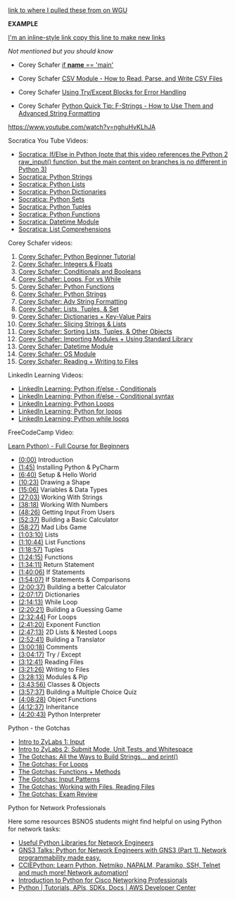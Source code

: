 [link to where I pulled these from on WGU](https://srm--c.vf.force.com/apex/coursearticle?Id=kA00c000001DYePCAW)

**EXAMPLE**

[I'm an inline-style link copy this line to make new links](https://www.google.com)

*Not mentioned but you should know*

* Corey Schafer [if __name__ == 'main'](https://www.youtube.com/watch?v=sugvnHA7ElY)

* Corey Schafer [CSV Module - How to Read, Parse, and Write CSV Files](https://www.youtube.com/watch?v=q5uM4VKywbA)

* Corey Schafer [Using Try/Except Blocks for Error Handling](https://www.youtube.com/watch?v=NIWwJbo-9_8)
 
* Corey Schafer [Python Quick Tip: F-Strings - How to Use Them and Advanced String Formatting](https://youtu.be/nghuHvKLhJA?t=127)


https://www.youtube.com/watch?v=nghuHvKLhJA

 Socratica You Tube Videos:

* [Socratica: If/Else in Python (note that this video references the Python 2 raw_input() function, but the main content on branches is no different in Python 3)](https://www.youtube.com/watch?v=f4KOjWS_KZs)
* [Socratica: Python Strings](https://www.youtube.com/watch?v=iAzShkKzpJo)
* [Socratica: Python Lists](https://www.youtube.com/watch?v=ohCDWZgNIU0)
* [Socratica: Python Dictionaries](https://www.youtube.com/watch?v=XCcpzWs-CI4)
* [Socratica: Python Sets](https://www.youtube.com/watch?v=sBvaPopWOmQ)
* [Socratica: Python Tuples](https://www.youtube.com/watch?v=NI26dqhs2Rk)
* [Socratica: Python Functions](https://www.youtube.com/watch?v=NE97ylAnrz4)
* [Socratica: Datetime Module](https://www.youtube.com/watch?v=RjMbCUpvIgw)
* [Socratica: List Comprehensions](https://www.youtube.com/watch?v=AhSvKGTh28Q)

Corey Schafer videos:

1. [Corey Schafer: Python Beginner Tutorial](https://www.youtube.com/watch?v=YYXdXT2l-Gg&list=PL-osiE80TeTt2d9bfVyTiXJA-UTHn6WwU)
2. [Corey Schafer: Integers & Floats](https://www.youtube.com/watch?v=khKv-8q7YmY&list=PL-osiE80TeTt2d9bfVyTiXJA-UTHn6WwU&index=3)
3. [Corey Schafer: Conditionals and Booleans](https://www.youtube.com/watch?v=DZwmZ8Usvnk&list=PL-osiE80TeTt2d9bfVyTiXJA-UTHn6WwU&index=6)
4. [Corey Schafer: Loops, For vs While](https://www.youtube.com/watch?v=6iF8Xb7Z3wQ)
5. [Corey Schafer: Python Functions](https://www.youtube.com/watch?v=9Os0o3wzS_I&list=PL-osiE80TeTt2d9bfVyTiXJA-UTHn6WwU&index=8)
6. [Corey Schafer: Python Strings](https://www.youtube.com/watch?v=k9TUPpGqYTo&t)
7. [Corey Schafer: Adv String Formatting](https://www.youtube.com/watch?v=vTX3IwquFkc&list=PL-osiE80TeTt2d9bfVyTiXJA-UTHn6WwU&index=22)
8. [Corey Schafer: Lists, Tuples, & Set](https://www.youtube.com/watch?v=W8KRzm-HUcc&list=PL-osiE80TeTt2d9bfVyTiXJA-UTHn6WwU&index=4)
9. [Corey Schafer: Dictionaries + Key-Value Pairs](https://www.youtube.com/watch?v=daefaLgNkw0&list=PL-osiE80TeTt2d9bfVyTiXJA-UTHn6WwU&index=5)
10. [Corey Schafer: Slicing Strings & Lists](https://www.youtube.com/watch?v=ajrtAuDg3yw&t=453s)
11. [Corey Schafer: Sorting Lists, Tuples, & Other Objects](https://www.youtube.com/watch?v=D3JvDWO-BY4&list=PL-osiE80TeTt2d9bfVyTiXJA-UTHn6WwU&index=21)
12. [Corey Schafer: Importing Modules + Using Standard Library]()
13. [Corey Schafer: Datetime Module](https://www.youtube.com/watch?v=eirjjyP2qcQ&list=PL-osiE80TeTt2d9bfVyTiXJA-UTHn6WwU&index=24)
14. [Corey Schafer: OS Module](https://www.youtube.com/watch?v=tJxcKyFMTGo&list=PL-osiE80TeTt2d9bfVyTiXJA-UTHn6WwU&index=23)
15. [Corey Schafer: Reading + Writing to Files](https://www.youtube.com/watch?v=Uh2ebFW8OYM&list=PL-osiE80TeTt2d9bfVyTiXJA-UTHn6WwU&index=25)

LinkedIn Learning Videos:

* [LinkedIn Learning; Python if/else - Conditionals](https://www.linkedin.com/learning/python-essential-training-2/conditionals?u=2045532)
* [LinkedIn Learning; Python if/else - Conditional syntax](https://www.linkedin.com/learning/python-essential-training-2/conditional-syntax?u=2045532)
* [LinkedIn Learning; Python Loops](https://www.linkedin.com/learning/python-essential-training-2/loops?u=2045532)
* [LinkedIn Learning; Python for loops](https://www.linkedin.com/learning/python-essential-training-2/the-for-loop?u=2045532)
* [LinkedIn Learning; Python while loops](https://www.linkedin.com/learning/python-essential-training-2/the-while-loop?u=2045532)

FreeCodeCamp Video:

[Learn Python) - Full Course for Beginners](https://www.youtube.com/watch?v=rfscVS0vtbw&t=7907s)
* [(0:00)](https://www.youtube.com/watch?v=rfscVS0vtbw&t=0s) Introduction
* [(1:45)](https://www.youtube.com/watch?v=rfscVS0vtbw&t=105s) Installing Python & PyCharm
* [(6:40)](https://www.youtube.com/watch?v=rfscVS0vtbw&t=400s) Setup & Hello World
* [(10:23)](https://www.youtube.com/watch?v=rfscVS0vtbw&t=623s) Drawing a Shape
* [(15:06)](https://www.youtube.com/watch?v=rfscVS0vtbw&t=906s) Variables & Data Types
* [(27:03)](https://www.youtube.com/watch?v=rfscVS0vtbw&t=1623s) Working With Strings
* [(38:18)](https://www.youtube.com/watch?v=rfscVS0vtbw&t=2298s) Working With Numbers
* [(48:26)](https://www.youtube.com/watch?v=rfscVS0vtbw&t=2906s) Getting Input From Users
* [(52:37)](https://www.youtube.com/watch?v=rfscVS0vtbw&t=3157s) Building a Basic Calculator
* [(58:27)](https://www.youtube.com/watch?v=rfscVS0vtbw&t=3507s) Mad Libs Game
* [(1:03:10)](https://www.youtube.com/watch?v=rfscVS0vtbw&t=3790s) Lists
* [(1:10:44)](https://www.youtube.com/watch?v=rfscVS0vtbw&t=4244s) List Functions
* [(1:18:57)](https://www.youtube.com/watch?v=rfscVS0vtbw&t=4737s) Tuples
* [(1:24:15)](https://www.youtube.com/watch?v=rfscVS0vtbw&t=5055s) Functions
* [(1:34:11)](https://www.youtube.com/watch?v=rfscVS0vtbw&t=5651s) Return Statement
* [(1:40:06)](https://www.youtube.com/watch?v=rfscVS0vtbw&t=6006s) If Statements
* [(1:54:07)](https://www.youtube.com/watch?v=rfscVS0vtbw&t=6847s) If Statements & Comparisons
* [(2:00:37)](https://www.youtube.com/watch?v=rfscVS0vtbw&t=7237s) Building a better Calculator
* [(2:07:17)](https://www.youtube.com/watch?v=rfscVS0vtbw&t=7637s) Dictionaries
* [(2:14:13)](https://www.youtube.com/watch?v=rfscVS0vtbw&t=8053s) While Loop
* [(2:20:21)](https://www.youtube.com/watch?v=rfscVS0vtbw&t=8421s) Building a Guessing Game
* [(2:32:44)](https://www.youtube.com/watch?v=rfscVS0vtbw&t=9164s) For Loops
* [(2:41:20)](https://www.youtube.com/watch?v=rfscVS0vtbw&t=9680s) Exponent Function
* [(2:47:13)](https://www.youtube.com/watch?v=rfscVS0vtbw&t=10033s) 2D Lists & Nested Loops
* [(2:52:41)](https://www.youtube.com/watch?v=rfscVS0vtbw&t=10361s) Building a Translator
* [(3:00:18)](https://www.youtube.com/watch?v=rfscVS0vtbw&t=10818s) Comments
* [(3:04:17)](https://www.youtube.com/watch?v=rfscVS0vtbw&t=11057s) Try / Except
* [(3:12:41)](https://www.youtube.com/watch?v=rfscVS0vtbw&t=11561s) Reading Files
* [(3:21:26)](https://www.youtube.com/watch?v=rfscVS0vtbw&t=12086s) Writing to Files
* [(3:28:13)](https://www.youtube.com/watch?v=rfscVS0vtbw&t=12493s) Modules & Pip
* [(3:43:56)](https://www.youtube.com/watch?v=rfscVS0vtbw&t=13436s) Classes & Objects
* [(3:57:37)](https://www.youtube.com/watch?v=rfscVS0vtbw&t=14257s) Building a Multiple Choice Quiz
* [(4:08:28)](https://www.youtube.com/watch?v=rfscVS0vtbw&t=14908s) Object Functions
* [(4:12:37)](https://www.youtube.com/watch?v=rfscVS0vtbw&t=15157s) Inheritance
* [(4:20:43)](https://www.youtube.com/watch?v=rfscVS0vtbw&t=15643s) Python Interpreter

Python - the Gotchas



* [Intro to ZyLabs 1: Input](https://youtu.be/mm7oI-VOrLA)
* [Intro to ZyLabs 2: Submit Mode, Unit Tests, and Whitespace](https://youtu.be/X_rEKsCwvmo)
* [The Gotchas: All the Ways to Build Strings... and print()](https://youtu.be/HVjZjK5i4vE)
* [The Gotchas: For Loops](https://youtu.be/OyB3g6NUMaU)
* [The Gotchas: Functions + Methods](https://youtu.be/qBjmt5_JADQ)
* [The Gotchas: Input Patterns](https://youtu.be/35Nu834b93w)
* [The Gotchas: Working with Files, Reading Files](https://youtu.be/wtAfmugtAm0)
* [The Gotchas: Exam Review](https://youtu.be/cP-TzY6Hwc0)



Python for Network Professionals

Here some resources BSNOS students might find helpful on using Python for network tasks:

* [Useful Python Libraries for Network Engineers](https://www.youtube.com/watch?v=Y4vfA11fPo0)
* [GNS3 Talks: Python for Network Engineers with GNS3 (Part 1). Network programmability made easy.](https://www.youtube.com/watch?v=IhroIrV9_7w)
* [CCIEPython: Learn Python, Netmiko, NAPALM, Paramiko, SSH, Telnet and much more! Network automation!](https://www.youtube.com/watch?v=-1Z6ygHO--8&list=PLhfrWIlLOoKPn7T9FtvbOWX8GxgsFFNwn)
* [Introduction to Python for Cisco Networking Professionals](https://www.youtube.com/watch?v=21sD7n3M8Ew)
* [Python | Tutorials, APIs, SDKs, Docs | AWS Developer Center](https://aws.amazon.com/developer/language/python/)
